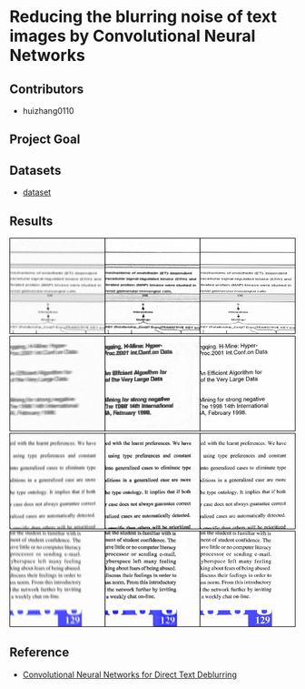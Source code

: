 # Reducing the blurring noise of text images by Convolutional Neural Networks

## Contributors

- huizhang0110

## Project Goal

## Datasets

- [dataset](http://www.fit.vutbr.cz/~ihradis/CNN-Deblur/)

## Results

![](experiments/demo/83/1.jpg)
![](experiments/demo/83/2.jpg)
![](experiments/demo/83/3.jpg)
![](experiments/demo/83/4.jpg)

## Reference

- [Convolutional Neural Networks for Direct Text Deblurring](http://www.fit.vutbr.cz/~ihradis/CNN-Deblur/)
